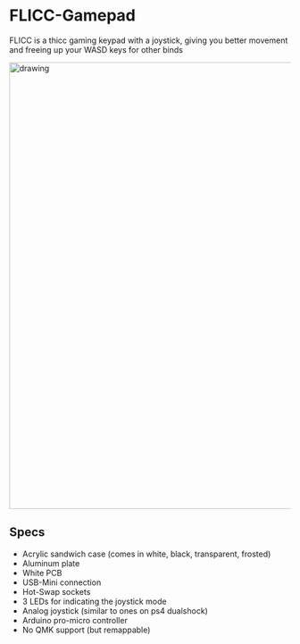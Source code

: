 # FLICC-Gamepad

FLICC is a thicc gaming keypad with a joystick, giving you better movement and freeing up your WASD keys for other binds

<img src="https://i.imgur.com/YW8aGqq.jpg" alt="drawing" width="800"/>


## Specs
- Acrylic sandwich case (comes in white, black, transparent, frosted)
- Aluminum plate
- White PCB
- USB-Mini connection
- Hot-Swap sockets
- 3 LEDs for indicating the joystick mode
- Analog joystick (similar to ones on ps4 dualshock)
- Arduino pro-micro controller
- No QMK support (but remappable)

